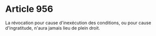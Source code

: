 # Article 956

La révocation pour cause d'inexécution des conditions, ou pour cause d'ingratitude, n'aura jamais lieu de plein droit.
